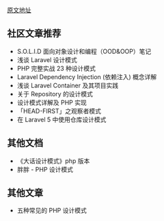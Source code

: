 [原文地址](https://learnku.com/docs/php-design-patterns/2018/php-design-pattern-reading-list/1525)
## 社区文章推荐
- S.O.L.I.D 面向对象设计和编程（OOD&OOP）笔记
- 浅谈 Laravel 设计模式
- PHP 完整实战 23 种设计模式
- Laravel Dependency Injection (依赖注入) 概念详解
- 浅谈 Laravel Container 及其项目实践
- 关于 Repository 的设计模式
- 设计模式详解及 PHP 实现
- 「HEAD-FIRST」之观察者模式
- 在 Laravel 5 中使用仓库设计模式
## 其他文档
- 《大话设计模式》php 版本
- 胖胖 - PHP 设计模式
## 其他文章
- 五种常见的 PHP 设计模式